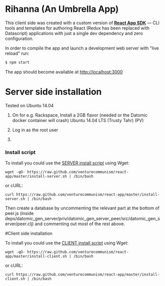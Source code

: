 # Rihanna (An Umbrella App)

This client side was created with a custom version of **[React App SDK](https://github.com/kriasoft/react-app)** — CLI
tools and templates for authoring React (Redux has been replaced with Datascript) applications with just a single dev dependency and
zero configuration.

In order to compile the app and launch a development web server with "live reload" run:

```sh
$ npm start
```

The app should become available at [http://localhost:3000](http://localhost:3000)

# Server side installation

Tested on Ubuntu 14.04

1) On for e.g. Rackspace, Install a 2GB flavor (needed or the Datomic docker container will crash) Ubuntu 14.04 LTS (Trusty Tahr) (PV)

2) Log in as the root user

3)

### Install script

To install you could use the [SERVER install script](https://raw.github.com/venturecommunism/react-app/master/install-server.sh) using Wget:

    wget -qO- https://raw.github.com/venturecommunism/react-app/master/install-server.sh | /bin/bash

or cURL:

    curl https://raw.github.com/venturecommunism/react-app/master/install-server.sh | /bin/bash

Then create a database by uncommenting the relevant part at the bottom of peer.js (inside deps/datomic_gen_server/priv/datomic_gen_server_peer/src/datomic_gen_server/peer.clj) and commenting out most of the rest above.

#Client side installation

To install you could use the [CLIENT install script](https://raw.github.com/venturecommunism/react-app/master/install-client.sh) using Wget:

    wget -qO- https://raw.github.com/venturecommunism/react-app/master/install-client.sh | /bin/bash

or cURL:

    curl https://raw.github.com/venturecommunism/react-app/master/install-client.sh | /bin/bash

